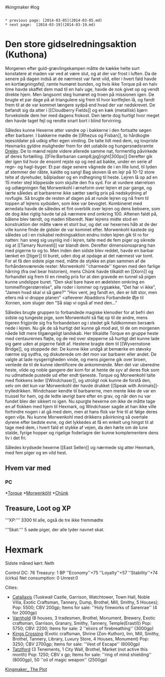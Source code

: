 #kingmaker #log

```ad-info

* previous page: [2014-03-05](2014-03-05.md)
* next page:  [2014-03-19](2014-03-19.md) 
```

# Den store gidselredningsaktion (Kuthona)  
 
Morgenen efter guld-grævlingekampen måtte de kække helte surt konstatere at maden var ved at være slut, og at der var frost i luften. Da de senere på dagen indså at de nærmest var faret vild, eller i hvert fald havde en kortlægningsfejl, ramte humøret bunden, og hvis ikke Torque på en halv time havde skaffet dem mad til en halv uge, havde de nok givet op og vendt direkte hjem. Men langsomt steg humøret og troen på missionen igen. De brugte et par dage på at triangulere sig frem til hvor kortfejlen lå, og fandt frem til at de var kommet længere sydpå end hvad der var nedskrevet. De befandt sig da atter i [[Cloudberry Fields]] og en kæk (metallisk) bjørn forvekslede dem her med dagens frokost. Den lærte dog hurtigt hvor meget den havde taget fejl og rendte snart bort i blind forvirring.
Således kunne Hexerne atter vandre op i bakkerne i den fortsatte søgen efter barbarer. I bakkerne mødte de [[Rhezus og Fisban]], to hårdkogte lejesoldater på udkig efter egen vinding. De talte lidt med dem, og lovpriste Hexmarks gyldne muligheder frem for det ustabile og hungersnødsramte [Drelev](Drelev.md). De to mænd rejste videre allerede samme nat, formentlig påvirkede af deres fortælling.
[[File:Barbarian camp8.jpg|right|300px]]
Derefter gik der igen tid hvor de ensomt rejste op og ned ad bakke, under en serie af regn- og hagl-byger.
Et par dage senere vågnede de i en lille lund, til lyden af stemmer der råbte, kaldte og sang! Bag skoven lå en lejr på 10-12 store telte af dyrehuder, bålpladser og en indhegning til heste. Lejren lå op ad en 15 meter stejl klippeside som skjulte den fra syd. For at vurdere størrelsen og udlægningen fløj Morwenkohl i ørneform over lejren et par gange, og lærte således at barbarerne ikke sætter særlig pris på nedskydning af rovfugle. Så brugte de resten af dagen på at runde lejren og nå frem til toppen af lejrens sydsiden, som ikke var bevogtet. Kombineret med ørnedata havde de således et fint overblik over lejren og dens beboere, som de dog ikke rigtig havde tal på nærmere end omkring 100. Aftenen faldt på, bålene blev tændt, og maden tilberedt. Nær lejrens midte stod en konstruktion der måtte være et stort bur, og det var hexernes håb at de der ville kunne finde de gidsler de var kommet efter. Morwenkohl kastede sig således ud i en risikabel redningsaktion endnu inden lejren gik til ro for natten: han sneg sig usynlig ind i lejren, talte med de fem piger og sikrede sig at [[Tamary Numesti]] var blandt dem. Derefter dimensionssprang han med pigerne to og to. Men inden den sidste blev reddet, havde en barbar lænket en [[tiger]] til buret, uden dog at opdage at det nærmest var tomt. For at få den sidste pige med, måtte de stykke en plan sammen af de forhåndenværende rester: Morwenkohl ''charmede'' tigeren med den farlige hårring (fra owl bear historien), mens Chûnk havde tilkaldt en [[Xorn]] og forhandlet sig frem til en rimelig pris for at den gravede en tunnel så pigen kunne undslippe buret. "Den skal bare have en ædelsten omkring en tommelfingerstørrelse", alle roder i lommer og rygsække, "Det har vi ikke", "Jamen hvad skal vi så gøre?" "Hov vent, jeg fandt en, den er lidt stor, men ellers må vi droppe planen"  <afleverer Abaddons Forbandede Øje til Xornen, som sluger den "Så slap vi også af med den..."
Således brugte gruppen to forbandede magiske klenodier for at befri den sidste og tungeste pige, som Morwenkohl så fløj op til de andre, mens tigeren frigjorde sig fra forbandelsen og i stedet gik fuldkommen bersærk nede i lejren. Nu gik de så hurtigt det kunne gå mod øst, til de om morgenen nåede lidt mere tilgængeligt landskab. Her tilkaldte Torque en gruppe heste med centaurernes fløjte, og de red over stepperne så hurtigt det kunne lade sig gøre uden at pigerne faldt af. Hestene bragte dem til [[Wyvernstone Bridge]], og stoppede der. De kunne ikke undgå at bemærke en støvsky nærme sig sydfra, og diskuterede om det mon var barbarer eller andet. De valgte at lade nysgerrigheden vinde, og mens pigerne gik over broen, ventede de til de kunne identificere de ankommende. Men det var uberedne heste, vilde og noble gangere der kom for at hente de syv af deres flok som nu udmattede pustede ud efter endt tjeneste. Torque og Morwenkohl talte med flokkens leder [[Windchaser]], og utroligt nok kunne de forstå den, selv om det kun var Morwenkohl der havde drukket [[Speak with Animals]]-trylledrikken. Windchaser kendte til barbarerne, men mente ikke de var en trussel for ham, og de ledte iøvrigt bare efter en grav, og når den nu var fundet blev der sikkert ro igen. Nu spurgte hexerne om ikke de måtte tage en af flokken med hjem til Hexmark, og Windchaser sagde at han ikke ville forhindre nogen i at gå med dem, men at hans flok var frie til at følge deres egen vilje. Nu kunne Morwenkohl med drikkens påvirkning så overtale dyrene efter bedste evne, og det lykkedes at få en enkelt ung hingst til at tage med dem, i hvert fald et stykke af vejen, da  den hørte om de lune stalde, fyrige hopper og rigelige foderlagre der kunne komplementere dens liv i det fri.
Således krydsede hexerne [[East Sellen]] og nærmede sig atter Hexmark, med fem piger og en vild hest.
## Hvem var med 
### PC 
 
*[Torque](Torque%20Firebrand.md)
*[Morwenköhl](Morwenköhl.md)
*[Chûnk](Chûnk%20Van%20Der%20Hamer.md)
## Treasure, Loot og XP 
'''XP:''' 
3300 til alle, også de tre ikke fremmødte
'''Skat:''' 
5 søde piger, der alle lyder navnet skat.
# Hexmark  
Sidste måned kørt: Neth
Control DC: 76 Treasury: 1 BP 
 ''Economy''+75 ''Loyalty''+57 ''Stability''+74 (cirka)
 Net consumption: 0 Unrest:0
Cities:
* [Catallaxis](Catallaxis.md) (Tuskwall Castle, Garrison, Watchtower, Town Hall, Noble Villa, Exotic Craftsman, Tannery, Dump, Brothel, Mill, Smithy, 5 Houses); Pop: 5500; CBV 200gp; Items for sale: ''Holy fireworks of Sarenrae'' (4 for 2000gp)
* [Varnhold](Varnhold.md) (8 houses, 3 tradesmen, Brothel, Monument, Brewery, Exotic craftsman, Garrison, Granary, Smithy, Tannery, Temple(Erastil)) Pop: 5750; CBV: 2200; Items for sale: 2 ''elixirs of firebreathing'' (3000gp)
* [Kings Crossing](Kings%20Crossing.md) (Exotic craftsman, Shrine (Zon-Kuthon), Inn, Mill, Smithy, Brothel, Tannery, Library, Luxury Store, 4 Houses, Monument) Pop: 3250; CBV 2700gp; Items for sale: ''Vest of Escape'' (6000gp)
* [Tatzlford](Tatzlford.md) (3 Tenements, 1 City Wall, Brothel, Market (not active this month) Pop: 1250; CBV x gp; Items for sale: ''ring of mind shielding'' (8000gp), 50 ''oil of magic weapon'' (2500gp)
[Kingmaker_ The Plot](Kingmaker_%20The%20Plot.md)
